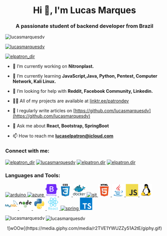 <h1 align="center">Hi 👋, I'm Lucas Marques</h1>
<h3 align="center">A passionate student of backend developer from Brazil</h3>

<p align="left"> <img src="https://komarev.com/ghpvc/?username=lucasmarquesdv&label=Profile%20views&color=0e75b6&style=flat" alt="lucasmarquesdv" /> </p>

<p align="left"> <a href="https://github.com/ryo-ma/github-profile-trophy"><img src="https://github-profile-trophy.vercel.app/?username=lucasmarquesdv" alt="lucasmarquesdv" /></a> </p>

<p align="left"> <a href="https://twitter.com/elpatron_dir" target="blank"><img src="https://img.shields.io/twitter/follow/elpatron_dir?logo=twitter&style=for-the-badge" alt="elpatron_dir" /></a> </p>

- 🔭 I’m currently working on **Nitronplast.**

- 🌱 I’m currently learning **JavaScript,Java, Python, Pentest, Computer Network, Kali Linux.**

- 🤝 I’m looking for help with **Reddit, Facebook Community, Linkedin.**

- 👨‍💻 All of my projects are available at [linktr.ee/patrondev](linktr.ee/patrondev)

- 📝 I regularly write articles on [https://github.com/lucasmarquesdv](https://github.com/lucasmarquesdv)

- 💬 Ask me about **React, Bootstrap, SpringBoot**

- 📫 How to reach me **lucaselpatron@icloud.com**

<h3 align="left">Connect with me:</h3>
<p align="left">
<a href="https://twitter.com/elpatron_dir" target="blank"><img align="center" src="https://raw.githubusercontent.com/rahuldkjain/github-profile-readme-generator/master/src/images/icons/Social/twitter.svg" alt="elpatron_dir" height="30" width="40" /></a>
<a href="https://linkedin.com/in/lucasmarquesdv" target="blank"><img align="center" src="https://raw.githubusercontent.com/rahuldkjain/github-profile-readme-generator/master/src/images/icons/Social/linked-in-alt.svg" alt="lucasmarquesdv" height="30" width="40" /></a>
<a href="https://instagram.com/elpatron.dir" target="blank"><img align="center" src="https://raw.githubusercontent.com/rahuldkjain/github-profile-readme-generator/master/src/images/icons/Social/instagram.svg" alt="elpatron.dir" height="30" width="40" /></a>
<a href="https://discord.gg/elpatron.dir" target="blank"><img align="center" src="https://raw.githubusercontent.com/rahuldkjain/github-profile-readme-generator/master/src/images/icons/Social/discord.svg" alt="elpatron.dir" height="30" width="40" /></a>
</p>

<h3 align="left">Languages and Tools:</h3>
<p align="left"> <a href="https://www.arduino.cc/" target="_blank" rel="noreferrer"> <img src="https://cdn.worldvectorlogo.com/logos/arduino-1.svg" alt="arduino" width="40" height="40"/> </a> <a href="https://azure.microsoft.com/en-in/" target="_blank" rel="noreferrer"> <img src="https://www.vectorlogo.zone/logos/microsoft_azure/microsoft_azure-icon.svg" alt="azure" width="40" height="40"/> </a> <a href="https://getbootstrap.com" target="_blank" rel="noreferrer"> <img src="https://raw.githubusercontent.com/devicons/devicon/master/icons/bootstrap/bootstrap-plain-wordmark.svg" alt="bootstrap" width="40" height="40"/> </a> <a href="https://www.w3schools.com/css/" target="_blank" rel="noreferrer"> <img src="https://raw.githubusercontent.com/devicons/devicon/master/icons/css3/css3-original-wordmark.svg" alt="css3" width="40" height="40"/> </a> <a href="https://www.docker.com/" target="_blank" rel="noreferrer"> <img src="https://raw.githubusercontent.com/devicons/devicon/master/icons/docker/docker-original-wordmark.svg" alt="docker" width="40" height="40"/> </a> <a href="https://git-scm.com/" target="_blank" rel="noreferrer"> <img src="https://www.vectorlogo.zone/logos/git-scm/git-scm-icon.svg" alt="git" width="40" height="40"/> </a> <a href="https://www.w3.org/html/" target="_blank" rel="noreferrer"> <img src="https://raw.githubusercontent.com/devicons/devicon/master/icons/html5/html5-original-wordmark.svg" alt="html5" width="40" height="40"/> </a> <a href="https://www.java.com" target="_blank" rel="noreferrer"> <img src="https://raw.githubusercontent.com/devicons/devicon/master/icons/java/java-original.svg" alt="java" width="40" height="40"/> </a> <a href="https://developer.mozilla.org/en-US/docs/Web/JavaScript" target="_blank" rel="noreferrer"> <img src="https://raw.githubusercontent.com/devicons/devicon/master/icons/javascript/javascript-original.svg" alt="javascript" width="40" height="40"/> </a> <a href="https://www.linux.org/" target="_blank" rel="noreferrer"> <img src="https://raw.githubusercontent.com/devicons/devicon/master/icons/linux/linux-original.svg" alt="linux" width="40" height="40"/> </a> <a href="https://www.mysql.com/" target="_blank" rel="noreferrer"> <img src="https://raw.githubusercontent.com/devicons/devicon/master/icons/mysql/mysql-original-wordmark.svg" alt="mysql" width="40" height="40"/> </a> <a href="https://nodejs.org" target="_blank" rel="noreferrer"> <img src="https://raw.githubusercontent.com/devicons/devicon/master/icons/nodejs/nodejs-original-wordmark.svg" alt="nodejs" width="40" height="40"/> </a> <a href="https://www.python.org" target="_blank" rel="noreferrer"> <img src="https://raw.githubusercontent.com/devicons/devicon/master/icons/python/python-original.svg" alt="python" width="40" height="40"/> </a> <a href="https://reactjs.org/" target="_blank" rel="noreferrer"> <img src="https://raw.githubusercontent.com/devicons/devicon/master/icons/react/react-original-wordmark.svg" alt="react" width="40" height="40"/> </a> <a href="https://spring.io/" target="_blank" rel="noreferrer"> <img src="https://www.vectorlogo.zone/logos/springio/springio-icon.svg" alt="spring" width="40" height="40"/> </a> <a href="https://www.typescriptlang.org/" target="_blank" rel="noreferrer"> <img src="https://raw.githubusercontent.com/devicons/devicon/master/icons/typescript/typescript-original.svg" alt="typescript" width="40" height="40"/> </a> </p>

<p><img align="left" src="https://github-readme-stats.vercel.app/api/top-langs?username=lucasmarquesdv&show_icons=true&locale=en&layout=compact" alt="lucasmarquesdv" /></p>

<p>&nbsp;<img align="center" src="https://github-readme-stats.vercel.app/api?username=lucasmarquesdv&show_icons=true&locale=en" alt="lucasmarquesdv" /></p>

<!---
    Isto foi apenas um teste de implantação de GIFs em .md's (CORREÇÃO)

<div style="width:100%;height:0;padding-bottom:56%;position:relative;"><iframe src="https://giphy.com/embed/r2TVE1YWUZZy51A2tE" width="100%" height="100%" style="position:absolute" frameBorder="0" class="giphy-embed" allowFullScreen></iframe></div><p><a href="https://giphy.com/gifs/gaming-gta-grand-theft-auto-gta6-r2TVE1YWUZZy51A2tE">via GIPHY</a></p>
--->

<div style="text-align:center">
    ![wOOw](https://media.giphy.com/media/r2TVE1YWUZZy51A2tE/giphy.gif)
</div>
